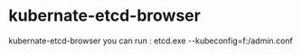 # kubernate-etcd-browser
kubernate-etcd-browser
you can run :
  etcd.exe --kubeconfig=f:/admin.conf
